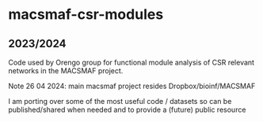 # macsmaf-csr-modules
## 2023/2024

Code used by Orengo group for functional module analysis of CSR relevant networks in the MACSMAF project.


Note 26 04 2024: main macsmaf project resides 
Dropbox/bioinf/MACSMAF

I am porting over some of the most useful code / datasets so can be published/shared when needed and to provide a 
(future) public resource

